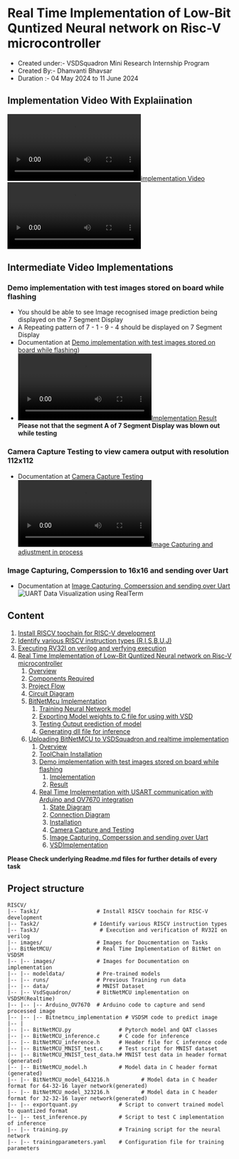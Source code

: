 # Real Time Implementation of Low-Bit Quntized Neural network on Risc-V microcontroller
- Created under:- VSDSquadron Mini Research Internship Program
- Created By:- Dhanvanti Bhavsar
- Duration :- 04 May 2024 to 11 June 2024

## Implementation Video With Explaiination
[![implementation Video](./BitNetMCU/images/final_implementration_with_explaination.mp4)](./BitNetMCU/images/final_implementration_with_explaination.mp4)
<video src="./BitNetMCU/images/final_implementration_with_explaination.mp4" controls ></video>

## Intermediate Video Implementations
### Demo implementation with test images stored on board while flashing
- You should be able to see Image recognised image prediction being displayed on the 7 Segment Display
- A Repeating pattern of 7 - 1 - 9 - 4 should be displayed on  7 Segment Display
- Documentation at [Demo implementation with test images stored on board while flashing](./BitNetMCU/VsdSquadron/readme.md#demo-implementation-with-test-images-stored-on-board-while-flashing))
- [![Implementation Result](../images/basic_implementation.mp4)](../images/basic_implementation.mp4) \
**Please not that the segment A of 7 Segment Display was blown out while testing**

### Camera Capture Testing to view camera output with resolution 112x112
- Documentation at [Camera Capture Testing](./BitNetMCU/VsdSquadron/readme.md#camera-capture-and-testing)
[![Image Capturing and adjustment in process](../images/camera_capture_and_testing.mp4)](../images/camera_capture_and_testing.mp4)

### Image Capturing, Comperssion to 16x16 and sending over Uart
- Documentation at [Image Capturing, Comperssion and sending over Uart](#image-capturing-comperssion-and-sending-over-uart)
![UART Data Visualization using RealTerm](../images/realterm_data_visualization.jpeg)

## Content
1. [Install RISCV toochain for RISC-V development](Task1)
2. [Identify various RISCV instruction types (R,I,S,B,U,J) ](Task2)
3. [Executing RV32I on verilog and verfying execution](Task3)
4. [Real Time Implementation of Low-Bit Quntized Neural network on Risc-V microcontroller](BitNetMCU)
    1. [Overview](./BitNetMCU/readme.md/#Overview)
    2. [Components Required](./BitNetMCU/readme.md/#components)
    3. [Project Flow](./BitNetMCU/readme.md/#flow-of-the-project)
    4. [Circuit Diagram](./BitNetMCU/readme.md/#circuit-connection-for-bitnetmcu-real-time)
    5. [BitNetMcu Implementation](./BitNetMCU/readme.md/#bitnetmcu-implementation-1)
        1. [Training Neural Network model](./BitNetMCU/readme.md/#training-neural-network-model)
        2. [Exporting Model weights to C file for using with VSD](./BitNetMCU/readme.md/#exporting-model-weights-to-c-file-for-using-with-vsd)
        3. [Testing Output prediction of model ](./BitNetMCU/readme.md/#testing-output-prediction-of-model)
        4. [Generating dll file for inference](./BitNetMCU/readme.md/#generating-dll-file-for-inference)
    6. [Uploading BitNetMCU to VSDSquadron and realtime implementation](./BitNetMCU/VsdSquadron/readme.md)
        1. [Overview](#overview)
        2. [ToolChain Installation](#toolchain-installation)
        3. [Demo implementation with test images stored on board while flashing](#demo-implementation-with-test-images-stored-on-board-while-flashing)
            1. [Implementation](#implementation)
            2. [Result](#result)
        4. [Real Time Implementation with USART communication with Arduino and OV7670 integration](#real-time-implementation-with-usart-communication-with-arduino-and-ov7670-integration)
            1. [State Diagram](#state-diagram)
            2. [Connection Diagram](#connection-diagram)
            3. [Installation](#installation)
            4. [Camera Capture and Testing](#camera-capture-and-testing)
            5. [Image Capturing, Comperssion and sending over Uart](#image-capturing-comperssion-and-sending-over-uart)
            6. [VSDImplementation](#vsdimplementation)

**Please Check underlying Readme.md files for further details of every task**

## Project structure
```
RISCV/
|-- Task1/                  # Install RISCV toochain for RISC-V development
|-- Task2/                 # Identify various RISCV instruction types
|-- Task3/                   # Execution and verification of RV32I on verilog
|-- images/                 # Images for Doucmentation on Tasks
|-- BitNetMCU/              # Real Time Implementation of BitNet on VSDSM
|-- |-- images/             # Images for Documentation on implementation
|-- |-- modeldata/          # Pre-trained models
|-- |-- runs/               # Previous Training run data
|-- |-- data/               # MNIST Dataset
|-- |-- VsdSquadron/        # BitNetMCU implementation on VSDSM(Realtime)
|-- |-- |-- Arduino_OV7670  # Arduino code to capture and send processed image
|-- |-- |-- Bitnetmcu_implementation # VSDSM code to predict image
|-- |
|-- |-- BitNetMCU.py               # Pytorch model and QAT classes
|-- |-- BitNetMCU_inference.c      # C code for inference 
|-- |-- BitNetMCU_inference.h      # Header file for C inference code
|-- |-- BitNetMCU_MNIST_test.c     # Test script for MNIST dataset
|-- |-- BitNetMCU_MNIST_test_data.h# MNIST test data in header format (generated)
|-- |-- BitNetMCU_model.h          # Model data in C header format (generated)
|-- |-- BitNetMCU_model_643216.h          # Model data in C header format for 64-32-16 layer network(generated)
|-- |-- BitNetMCU_model_323216.h          # Model data in C header format for 32-32-16 layer network(generated)
|-- |-- exportquant.py             # Script to convert trained model to quantized format
|-- |-- test_inference.py          # Script to test C implementation of inference
|-- |-- training.py                # Training script for the neural network
|-- |-- trainingparameters.yaml    # Configuration file for training parameters


```



